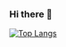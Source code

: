 ### Hi there 👋
[![Top Langs](https://github-readme-stats.vercel.app/api/top-langs/?username=meehua)](https://github.com/meehua)
